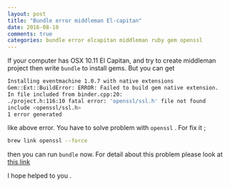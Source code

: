 ```yaml
---
layout: post
title: "Bundle error middleman El-capitan"
date: 2016-08-10
comments: true
categories: bundle error elcapitan middleman ruby gem openssl
---
```


If your computer has OSX 10.11 El Capitan, and try to create middleman project then  write `bundle` to install gems. But you can get 
 
```bash
Installing eventmachine 1.0.7 with native extensions
Gem::Ext::BuildError: ERROR: Failed to build gem native extension.
In file included from binder.cpp:20:
./project.h:116:10 fatal error: 'openssl/ssl.h' file not found
include <openssl/ssl.h>
1 error generated
```

like above error. You have to solve problem with `openssl` .
For fix it ;

```bash
brew link openssl --force
```

then you can run `bundle` now. For detail about this problem please look at [this link](https://github.com/eventmachine/eventmachine/issues/643)

I hope helped to you .